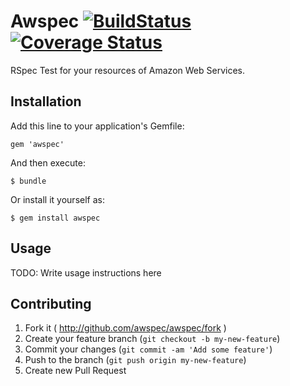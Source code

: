 # Awspec [![BuildStatus](https://travis-ci.org/FumblePerson/awspec.svg?branch=master)](https://travis-ci.org/FumblePerson/awspec) [![Coverage Status](https://coveralls.io/repos/FumblePerson/awspec/badge.png)](https://coveralls.io/r/FumblePerson/awspec)

RSpec Test for your resources of Amazon Web Services.

## Installation

Add this line to your application's Gemfile:

    gem 'awspec'

And then execute:

    $ bundle

Or install it yourself as:

    $ gem install awspec

## Usage

TODO: Write usage instructions here

## Contributing

1. Fork it ( http://github.com/awspec/awspec/fork )
2. Create your feature branch (`git checkout -b my-new-feature`)
3. Commit your changes (`git commit -am 'Add some feature'`)
4. Push to the branch (`git push origin my-new-feature`)
5. Create new Pull Request
